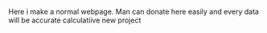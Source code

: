 Here i make a normal webpage. Man can donate here easily and every data will be accurate calculatiive new project
